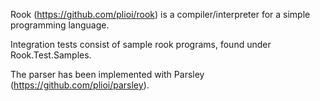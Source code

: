 Rook (https://github.com/plioi/rook) is a compiler/interpreter for a simple programming language.

Integration tests consist of sample rook programs, found under Rook.Test.Samples.

The parser has been implemented with Parsley (https://github.com/plioi/parsley).